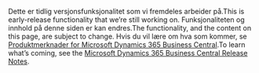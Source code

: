<span data-ttu-id="f2a7e-101">Dette er tidlig versjonsfunksjonalitet som vi fremdeles arbeider på.</span><span class="sxs-lookup"><span data-stu-id="f2a7e-101">This is early-release functionality that we’re still working on.</span></span> <span data-ttu-id="f2a7e-102">Funksjonaliteten og innhold på denne siden er kan endres.</span><span class="sxs-lookup"><span data-stu-id="f2a7e-102">The functionality, and the content on this page, are subject to change.</span></span> <span data-ttu-id="f2a7e-103">Hvis du vil lære om hva som kommer, se [Produktmerknader for Microsoft Dynamics 365 Business Central](https://go.microsoft.com/fwlink/?linkid=2047422).</span><span class="sxs-lookup"><span data-stu-id="f2a7e-103">To learn what’s coming, see the [Microsoft Dynamics 365 Business Central Release Notes](https://go.microsoft.com/fwlink/?linkid=2047422).</span></span>